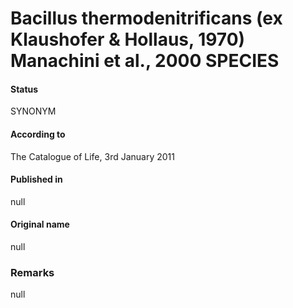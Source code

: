 # Bacillus thermodenitrificans (ex Klaushofer & Hollaus, 1970) Manachini et al., 2000 SPECIES

#### Status
SYNONYM

#### According to
The Catalogue of Life, 3rd January 2011

#### Published in
null

#### Original name
null

### Remarks
null